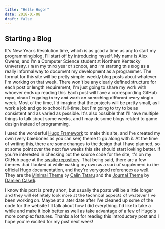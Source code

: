 ```yaml
---
title: "Hello Hugo!"
date: 2018-01-08
draft: false
---
```


Starting a Blog
---------------
It's New Year's Resolution time, which is as good a time as any to start my programming blog. I'll start off by introducing myself. My name is Alex Owens, and I'm
a Computer Science student at Northern Kentucky University. I'm in my third year of school, and I'm starting this blog as a really informal way to document my development
as a programmer. The format for this site will be pretty simple: weekly blog posts about whatever I'm working on that week. There won't be any clearly defined structure for each
post or length requirement, I'm just going to share my work with whoever ends up reading this. Each post will have a corresponding GitHub repo, since I'm going to try and work on something
different every single week. Most of the time, I'd imagine that the projects will be pretty small, as I work a job and go to school full-time, but I'm going to try to be as
consistent and as varied as possible. It's also possible that I'll have multiple things to talk about some weeks, and I may do some blogs related to game design instead of programming.

I used the wonderful [Hugo Framework](www.gohugo.io) to make this site, and I've created my own (very barebones as you can see) theme to go along with it. At the time of writing this, there are some
changes to the design that I have planned, so at some point over the next few weeks this site should start looking better. If you're interested in checking out the source code for the site, it's on my
GitHub page at the [swsite repository](https://github.com/aowens-21/swsite). That being said, there are a few themes that I looked at while making my own as a sort of supplement to the official Hugo documentation, and they're very good references as well. They are the [Minimal Theme](https://themes.gohugo.io/minimal/) by [Calin Tataru](https://github.com/calintat) and the [Journal Theme](https://themes.gohugo.io/hugo-journal/) by [Damien Caselli](https://github.com/damiencaselli).

I know this post is pretty short, but usually the posts will be a little longer and they will definitely look more at the technical aspects of whatever I've been working on. Maybe at a later date after I've cleaned up some of the code for the website I'll talk about how I did everything. I'd like to take a while and make it look better as well as take advantage of a few of Hugo's more complex features. Thanks a lot for reading this introductory post and I hope you're excited for my post next week!

